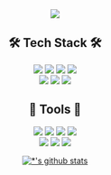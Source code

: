 <div align="center">
<img src="https://capsule-render.vercel.app/api?type=waving&color=gradient&customColorList=30&height=300&section=header&text=%20Welcome!%20&fontSize=90&fontAlignY=40&desc=Youngbin`s%20Github%20Profile&descAlign=70&descAlignY=60" />



## 🛠 Tech Stack 🛠
<img src="https://img.shields.io/badge/JAVA-006272?style=for-the-badge&logo=&logoColor=white"> <img src="https://img.shields.io/badge/Spring framework-6DB33F?style=for-the-badge&logo=spring&logoColor=white"> <img src="https://img.shields.io/badge/JavaScript-F7DF1E?style=for-the-badge&logo=JavaScript&logoColor=white"> <img src="https://img.shields.io/badge/mybatis-020203?style=for-the-badge&logo=&logoColor=white">  
<img src="https://img.shields.io/badge/mysql-4479A1?style=for-the-badge&logo=mysql&logoColor=white"> <img src="https://img.shields.io/badge/amazon ec2-FF9900?style=for-the-badge&logo=amazonec2&logoColor=white"> <img src="https://img.shields.io/badge/amazon rds-527FFF?style=for-the-badge&logo=amazonrds&logoColor=white">

## 📝 Tools 📝
 <img src="https://img.shields.io/badge/slack-4A154B?style=for-the-badge&logo=slack&logoColor=white"> <img src="https://img.shields.io/badge/Notion-000000?style=for-the-badge&logo=notion&logoColor=white"> <img src="https://img.shields.io/badge/figma-F24E1E?style=for-the-badge&logo=figma&logoColor=white"> <img src="https://img.shields.io/badge/sourcetree-0052CC?style=for-the-badge&logo=sourcetree&logoColor=white">   
<img src="https://img.shields.io/badge/git-F05032?style=for-the-badge&logo=git&logoColor=white"> <img src="https://img.shields.io/badge/github-181717?style=for-the-badge&logo=github&logoColor=white"> <img src="https://img.shields.io/badge/ubuntu-E95420?style=for-the-badge&logo=ubuntu&logoColor=white"> 

[![*'s github stats](https://github-readme-stats.vercel.app/api?username=bin2688&show_icons=true&theme=cobalt)](https://github.com/bin2688)
</div>
